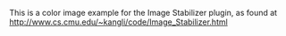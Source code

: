 This is a color image example for the Image Stabilizer plugin, as found at http://www.cs.cmu.edu/~kangli/code/Image_Stabilizer.html
